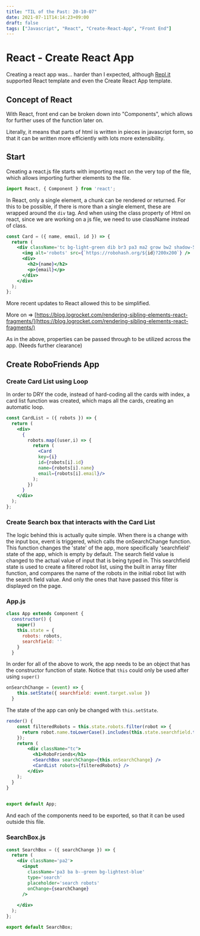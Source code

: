 ```yaml
---
title: "TIL of the Past: 20-10-07"
date: 2021-07-11T14:14:23+09:00
draft: false
tags: ["Javascript", "React", "Create-React-App", "Front End"]
---
```


# React - Create React App

Creating a react app was... harder than I expected, although [Repl.it](http://repl.it) supported React template and even the Create React App template. 

## Concept of React

With React, front end can be broken down into "Components", which allows for further uses of the function later on.

Literally, it means that parts of html is written in pieces in javascript form, so that it can be written more efficiently with lots more extensibility.

## Start

Creating a react.js file starts with importing react on the very top of the file, which allows importing further elements to the file.

```jsx
import React, { Component } from 'react';
```

In React, only a single element, a chunk can be rendered or returned. For this to be possible, if there is more than a single element, these are wrapped around the `div` tag. And when using the class property of Html on react, since we are working on a js file, we need to use className instead of class.

```jsx
const Card = ({ name, email, id }) => {
  return (
    <div className='tc bg-light-green dib br3 pa3 ma2 grow bw2 shadow-5'>
      <img alt='robots' src={`https://robohash.org/${id}?200x200`} />
      <div>
        <h2>{name}</h2>
        <p>{email}</p>
      </div>
    </div>
  );
};
```

More recent updates to React allowed this to be simplified.

More on ⇒ [https://blog.logrocket.com/rendering-sibling-elements-react-fragments/](https://blog.logrocket.com/rendering-sibling-elements-react-fragments/)

As in the above, properties can be passed through to be utilized across the app. (Needs further clearance)

## Create RoboFriends App

### Create Card List using Loop

In order to DRY the code, instead of hard-coding all the cards with index, a card list function was created, which maps all the cards, creating an automatic loop.

```jsx
const CardList = ({ robots }) => {
  return (
    <div>
      {
        robots.map((user,i) => {
          return (
            <Card 
            key={i} 
            id={robots[i].id} 
            name={robots[i].name} 
            email={robots[i].email}/>
          );
        })
      }
    </div>
  );
};
```

### Create Search box that interacts with the Card List

The logic behind this is actually quite simple. When there is a change with the input box, event is triggered, which calls the onSearchChange function. This function changes the 'state' of the app, more specifically 'searchfield' state of the app, which is empty by default. The search field value is changed to the actual value of input that is being typed in. This searchfield state is used to create a filtered robot list, using the built in array filter function, and compares the name of the robots in the initial robot list with the search field value. And only the ones that have passed this filter is displayed on the page.

### App.js

```jsx
class App extends Component {
  constructor() {
    super()
    this.state = {
      robots: robots,
      searchfield: ''
    }
  }
```

In order for all of the above to work, the app needs to be an object that has the constructor function of state. Notice that `this` could only be used after using `super()`

```jsx
onSearchChange = (event) => {
    this.setState({ searchfield: event.target.value })
  }
```

The state of the app can only be changed with `this.setState`.

```jsx
render() {
    const filteredRobots = this.state.robots.filter(robot => {
      return robot.name.toLowerCase().includes(this.state.searchfield.toLowerCase());
    });
    return (
        <div className="tc">
          <h1>RoboFriends</h1>
          <SearchBox searchChange={this.onSearchChange} />
          <CardList robots={filteredRobots} />
        </div>
    ); 
  }
}

 
export default App;
```

And each of the components need to be exported, so that it can be used outside this file.

### SearchBox.js

```jsx
const SearchBox = ({ searchChange }) => {
  return (
    <div className='pa2'>
      <input 
        className='pa3 ba b--green bg-lightest-blue'
        type='search' 
        placeholder='search robots'
        onChange={searchChange} 
      />
        
    </div>
  );
};

export default SearchBox;
```